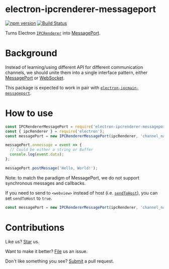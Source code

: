 # electron-ipcrenderer-messageport

[![npm version](https://badge.fury.io/js/electron-ipcrenderer-messageport.svg)](https://badge.fury.io/js/electron-ipcrenderer-messageport) [![Build Status](https://travis-ci.org/compulim/electron-ipcrenderer-messageport.svg?branch=master)](https://travis-ci.org/compulim/electron-ipcrenderer-messageport)

Turns Electron [`IPCRenderer`](https://github.com/electron/electron/blob/master/docs/api/ipc-renderer.md) into [MessagePort](https://developer.mozilla.org/en-US/docs/Web/API/MessagePort).

# Background

Instead of learning/using different API for different communication channels, we should unite them into a single interface pattern, either [MessagePort](https://developer.mozilla.org/en-US/docs/Web/API/MessagePort) or [WebSocket](https://developer.mozilla.org/en-US/docs/Web/API/WebSocket).

This package is expected to work in pair with [`electron-ipcmain-messageport`](https://npmjs.com/package/electron-ipcmain-messageport).

# How to use

```js
const IPCRendererMessagePort = require('electron-ipcrenderer-messageport');
const { ipcRenderer } = require('electron');
const messagePort = new IPCRendererMessagePort(ipcRenderer, 'channel_name');

messagePort.onmessage = event => {
  // Could be either a string or Buffer
  console.log(event.data);
};

messagePort.postMessage('Hello, World!');
```

Note: to match the paradigm of MessagePort, we do not support synchronous messages and callbacks.

If you need to send to `<webview>` instead of host (i.e. [`sendToHost`](https://electronjs.org/docs/api/ipc-renderer#ipcrenderersendtohostchannel-arg1-arg2-)), you can set `sendToHost` to `true`.

```js
const messagePort = new IPCRendererMessagePort(ipcRenderer, 'channel_name', { sendToHost: true });
```

# Contributions

Like us? [Star](https://github.com/compulim/electron-ipcrenderer-messageport/stargazers) us.

Want to make it better? [File](https://github.com/compulim/electron-ipcrenderer-messageport/issues) us an issue.

Don't like something you see? [Submit](https://github.com/compulim/electron-ipcrenderer-messageport/pulls) a pull request.
